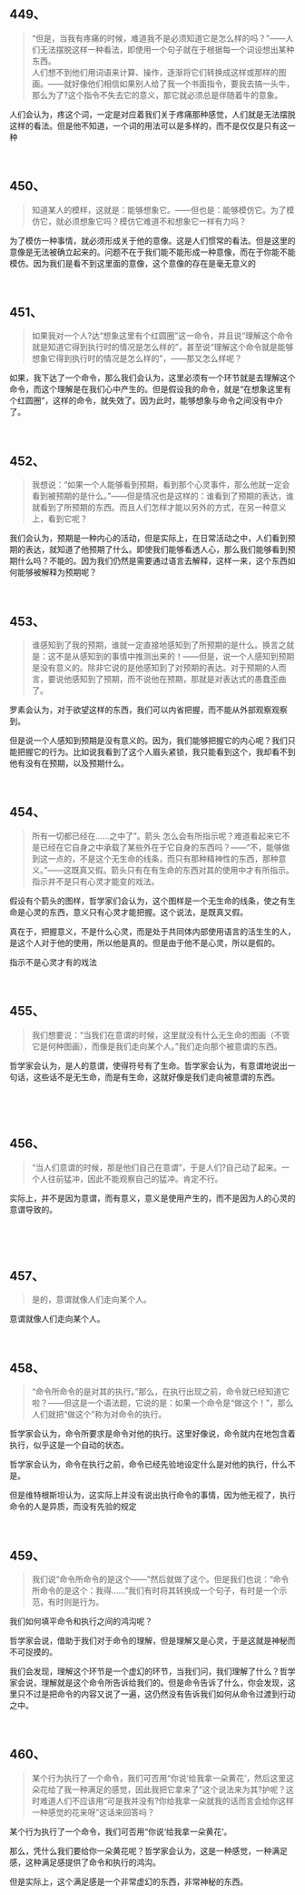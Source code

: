 <h2>449、</h2><blockquote data-pid="csqZ2g6T">“但是，当我有疼痛的时候，难道我不是必须知道它是怎么样的吗？”——人们无法摆脱这样一种看法，即使用一个句子就在于根据每一个词设想出某种东西。<br>人们想不到他们用词语来计算、操作，逐渐将它们转换成这样或那样的图画。——就好像他们相信如果别人给了我一个书面指令，要我去搞一头牛，那么为了?这个指令不失去它的意义，那它就必须总是伴随着牛的意象。</blockquote><p data-pid="8BKA9hea">人们会认为，疼这个词，一定是对应着我们关于疼痛那种感觉，人们就是无法摆脱这样的看法。但是他不知道，一个词的用法可以是多样的，而不是仅仅是只有这一种</p><p><br></p><h2>450、</h2><blockquote data-pid="FzH0evBu">知道某人的模样，这就是：能够想象它。——但也是：能够模仿它。为了模仿它，就必须想象它吗？模仿它难道不和想象它一样有力吗？</blockquote><p data-pid="aeza-q_G">为了模仿一种事情，就必须形成关于他的意像。这是人们惯常的看法。但是这里的意像是无法被确立起来的。问题不在于我们能不能形成一种意像，而在于你能不能模仿。因为我们是看不到这里面的意像，这个意像的存在是毫无意义的</p><p><br></p><h2>451、</h2><blockquote data-pid="lviy_rM-">如果我对一个人?达“想象这里有个红圆圈”这一命令，并且说“理解这个命令就是知道它得到执行时的情况是怎么样的”，甚至说“理解这个命令就是能够想象它得到执行时的情况是怎么样的”，——那又怎么样呢？</blockquote><p data-pid="KmKd5DoB">如果，我下达了一个命令，那么我们会认为，这里必须有一个环节就是去理解这个命令，而这个理解是在我们心中产生的。但是假设我的命令，就是“在想象这里有个红圆圈”，这样的命令，就失效了。因为此时，能够想象与命令之间没有中介了。</p><p><br></p><h2>452、</h2><blockquote data-pid="pM8xPLu-">我想说：“如果一个人能够看到预期，看到那个心灵事件，那么他就一定会看到被预期的是什么。”——但是情况也是这样的：谁看到了预期的表达，谁就看到了所预期的东西。而且人们怎样才能以另外的方式，在另一种意义上，看到它呢？</blockquote><p data-pid="ECj7V_cK">我们会认为，预期是一种内心的活动，但是实际上，在日常活动之中，人们看到预期的表达，就知道了他预期了什么。即使我们能够看透人心，那么我们能够看到预期什么吗？不能的。因为我们仍然是需要通过语言去解释，这样一来，这个东西如何能够被解释为预期呢？</p><p><br></p><h2>453、</h2><blockquote data-pid="nYIZYF7n">谁感知到了我的预期，谁就一定直接地感知到了所预期的是什么。换言之就是：这不是从感知到的事情中推测出来的！——但是，说一个人感知到预期是没有意义的。除非它说的是他感知到了对预期的表达。对于预期的人而言，要说他感知到了预期，而不说他在预期，那就是对表达式的愚蠢歪曲了。</blockquote><p data-pid="846Y8H1h">罗素会认为，对于欲望这样的东西，我们可以内省把握，而不能从外部观察观察到。</p><p data-pid="2ADMeL6g">但是说一个人感知到预期是没有意义的。因为，我们能够把握它的内心呢？我们只能把握它的行为。比如说我看到了这个人眉头紧锁，我只能看到这个，我却看不到他有没有在预期，以及预期什么。</p><p><br></p><h2>454、</h2><blockquote data-pid="6tm-RQJi">所有一切都已经在……之中了”。箭头 怎么会有所指示呢？难道看起来它不是已经在它自身之中承载了某些外在于它自身的东西吗？——“不，能够做到这一点的，不是这个无生命的线条，而只有那种精神性的东西，那种意义。”——这既真又假。箭头只有在有生命的东西对其的使用中才有所指示。指示并不是只有心灵才能变的戏法。</blockquote><p data-pid="RBl2j-Ec">假设有个箭头的图样，哲学家们会认为，这个图样是一个无生命的线条，使之有生命是心灵的东西，意义只有心灵才能把握。这个说法，是既真又假。</p><p data-pid="oXKa9bVJ">真在于，把握意义，不是什么心灵，而是处于共同体内部使用语言的活生生的人，是这个人对于他的使用，所以他是真的。但是由于他不是心灵，所以是假的。</p><p data-pid="ct6KYuv0">指示不是心灵才有的戏法</p><p><br></p><h2>455、</h2><blockquote data-pid="l4l-xm6k">我们想要说：“当我们在意谓的时候，这里就没有什么无生命的图画（不管它是何种图画），而像是我们走向某个人。”我们走向那个被意谓的东西。</blockquote><p data-pid="cY24_yam">哲学家会认为，是人的意谓，使得符号有了生命。哲学家会认为，有意谓地说出一句话，这些话不是无生命，而是有生命，这就好像是我们走向被意谓的东西。</p><p><br></p><p><br></p><h2>456、</h2><blockquote data-pid="OcEt5dPv">“当人们意谓的时候，那是他们自己在意谓”，于是人们?自己动了起来。一个人往前猛冲，因此不能观察自己的猛冲。肯定不行。</blockquote><p data-pid="qKSoNwOL">实际上，并不是因为意谓，而有意义，意义是使用产生的，而不是因为人的心灵的意谓导致的。</p><p><br></p><p><br></p><h2>457、</h2><blockquote data-pid="_HAzaJ9u">是的，意谓就像人们走向某个人。</blockquote><p data-pid="vBX2mieW">意谓就像人们走向某个人。</p><p><br></p><h2>458、</h2><blockquote data-pid="GRCcgWk9">“命令所命令的是对其的执行。”那么，在执行出现之前，命令就已经知道它啦？——但这是一个语法题，它说的是：如果一个命令是“做这个！”，那么人们就把“做这个”称为对命令的执行。</blockquote><p data-pid="AuNKirjU">哲学家会认为，命令所要求是命令对他的执行。这里好像说，命令就内在地包含着执行，似乎这是一个自动的状态。</p><p data-pid="ptJG0bEF">哲学家会认为，命令在执行之前，命令已经先验地设定什么是对他的执行，什么不是。</p><p data-pid="VcuYtX3m">但是维特根斯坦认为，这实际上并没有说出执行命令的事情，因为他无视了，执行命令的人是异质，而没有先验的规定</p><p><br></p><h2>459、</h2><blockquote data-pid="xj6JfG1z">我们说“命令所命令的是这个——”然后就做了这个。但是我们也说：“命令所命令的是这个：我得……”我们有时将其转换成一个句子，有时是一个示范，有时则是行为。</blockquote><p data-pid="UQKI54qE">我们如何填平命令和执行之间的鸿沟呢？</p><p data-pid="JdElb9-O">哲学家会说，借助于我们对于命令的理解，但是理解又是心灵，于是这就是神秘而不可捉摸的。</p><p data-pid="Cm0uAVll">我们会发现，理解这个环节是一个虚幻的环节，当我们问，我们理解了什么？哲学家会说，理解就是这个命令所告诉给我们的。但是命令告诉了什么，你会发现，这里只不过是把命令的内容又说了一遍，这仍然没有告诉我们如何从命令过渡到行动之中。</p><p><br></p><h2>460、</h2><blockquote data-pid="dv2T-BYw">某个行为执行了一个命令，我们可否用“你说‘给我拿一朵黄花’，然后这里这朵花给了我一种满足的感觉，因此我把它拿来了”这个说法来为其?护呢？这时难道人们不应该用“可是我并没有?你给我拿一朵就我的话而言会给你这样一种感觉的花来呀”这话来回答吗？</blockquote><p data-pid="oqiQXZao">某个行为执行了一个命令，我们可否用“你说‘给我拿一朵黄花’。</p><p data-pid="P3xMFTa1">那么，凭什么我们要给你一朵黄花呢？哲学家会认为，这是一种感觉，一种满足感，这种满足感提供了命令和执行的鸿沟。</p><p data-pid="KQTP1yW5">但是实际上，这个满足感是一个非常虚幻的东西，非常神秘的东西。</p><p></p><p></p><p></p><p></p><p></p><p></p><p></p><p></p><p></p><p></p>